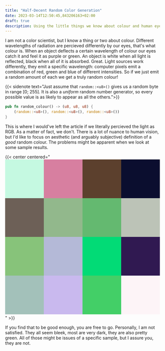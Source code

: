 ```yaml
---
title: "Half-Decent Random Color Generation"
date: 2023-03-14T12:50:45,843206163+02:00
draft: true
description: Using the little things we know about colour and human eyes to define a better random colour generation technique.
---
```


I am not a color scientist, but I know a thing or two about colour. Different wavelengths 
of radiation are percieved differently by our eyes, that's what colour is. When an
object deflects a certain wavelength of colour our eyes catch it and feel it as
purple or green. An object is white when all light is reflected, black when all of it
is absorbed. Great. Light sources work differently, they emit a specific wavelength:
computer pixels emit a combination of red, green and blue of different intensities.
So if we just emit a random amount of each we get a truly random colour!

{{< sidenote text="Just assume that `random::<u8>()` gives us a random byte in range [0; 255]. It is also a *uniform* random number generator, so every possible value is as likely to appear as all the others.">}}
```rs
pub fn random_colour() -> (u8, u8, u8) {
    (random::<u8>(), random::<u8>(), random::<u8>())    
}
```

This is where I would've left the article if we literally percieved the light as RGB.
As a matter of fact, we don't. There is a lot of nuance to human vision, but
I'd like to focus on aesthetic (and arguably subjective) definition
of a *good* random colour. The problems might be apparent when we look
at some sample results.

{{< center centered="![Sample Colours](./sample.svg)" >}}

If you find that to be good enough, you are free to go. Personally, I am not satisfied. They all seem bleek, most are very dark, they are also pretty green. All of those might be issues of a specific sample, but I assure you, they are not.
